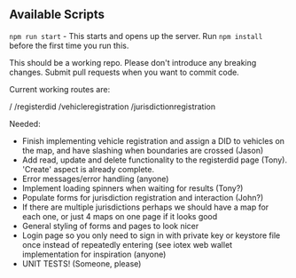 ## Available Scripts

`npm run start` - This starts and opens up the server. Run `npm install` before the first time you run this.

This should be a working repo. Please don't introduce any breaking changes. Submit pull requests when you want to commit code.

Current working routes are:

/
/registerdid
/vehicleregistration
/jurisdictionregistration


Needed:

* Finish implementing vehicle registration and assign a DID to vehicles on the map, and have slashing when boundaries are crossed (Jason)
* Add read, update and delete functionality to the registerdid page (Tony). 'Create' aspect is already complete.
* Error messages/error handling (anyone)
* Implement loading spinners when waiting for results (Tony?)
* Populate forms for jurisdiction registration and interaction (John?)
* If there are multiple jurisdictions perhaps we should have a map for each one, or just 4 maps on one page if it looks good
* General styling of forms and pages to look nicer
* Login page so you only need to sign in with private key or keystore file once instead of repeatedly entering (see iotex web wallet implementation for inspiration (anyone)
* UNIT TESTS! (Someone, please)
